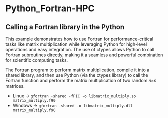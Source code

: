 # Python_Fortran-HPC

## Calling a Fortran library in the Python

This example demonstrates how to use Fortran for performance-critical tasks like matrix multiplication while leveraging Python for high-level operations and easy integration. The use of ctypes allows Python to call Fortran subroutines directly, making it a seamless and powerful combination for scientific computing tasks.

The Fortran program to perform matrix multiplication, compile it into a shared library, and then use Python (via the ctypes library) to call the Fortran function and perform the matrix multiplication of two random 𝑛×𝑛 matrices.

- Linux -> `gfortran -shared -fPIC -o libmatrix_multiply.so matrix_multiply.f90`
- Windows -> `gfortran -shared -o libmatrix_multiply.dll matrix_multiply.f90`

